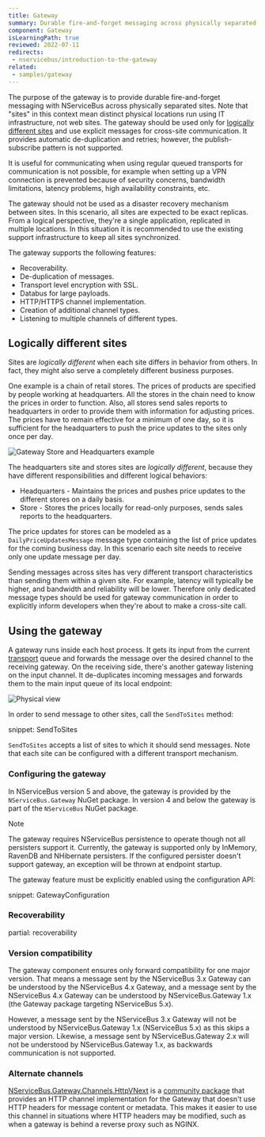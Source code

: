 ```yaml
---
title: Gateway
summary: Durable fire-and-forget messaging across physically separated IT infrastructure
component: Gateway
isLearningPath: true
reviewed: 2022-07-11
redirects:
 - nservicebus/introduction-to-the-gateway
related:
 - samples/gateway
---
```


The purpose of the gateway is to provide durable fire-and-forget messaging with NServiceBus across physically separated sites. Note that "sites" in this context mean distinct physical locations run using IT infrastructure, not web sites. The gateway should be used only for [logically different sites](#logically-different-sites) and use explicit messages for cross-site communication. It provides automatic de-duplication and retries; however, the publish-subscribe pattern is not supported.

It is useful for communicating when using regular queued transports for communication is not possible, for example when setting up a VPN connection is prevented because of security concerns, bandwidth limitations, latency problems, high availability constraints, etc.

The gateway should not be used as a disaster recovery mechanism between sites. In this scenario, all sites are expected to be exact replicas. From a logical perspective, they're a single application, replicated in multiple locations. In this situation it is recommended to use the existing support infrastructure to keep all sites synchronized.

The gateway supports the following features:

 * Recoverability.
 * De-duplication of messages.
 * Transport level encryption with SSL.
 * Databus for large payloads.
 * HTTP/HTTPS channel implementation.
 * Creation of additional channel types.
 * Listening to multiple channels of different types.


## Logically different sites

Sites are _logically different_ when each site differs in behavior from others. In fact, they might also serve a completely different business purposes.

One example is a chain of retail stores. The prices of products are specified by people working at headquarters. All the stores in the chain need to know the prices in order to function. Also, all stores send sales reports to headquarters in order to provide them with information for adjusting prices. The prices have to remain effective for a minimum of one day, so it is sufficient for the headquarters to push the price updates to the sites only once per day.

![Gateway Store and Headquarters example](store-to-headquarters-pricing-and-sales.png "Logical view")

The headquarters site and stores sites are _logically different_, because they have different responsibilities and different logical behaviors:

 * Headquarters - Maintains the prices and pushes price updates to the different stores on a daily basis.
 * Store - Stores the prices locally for read-only purposes, sends sales reports to the headquarters.

The price updates for stores can be modeled as a `DailyPriceUpdatesMessage` message type containing the list of price updates for the coming business day. In this scenario each site needs to receive only one update message per day.

Sending messages across sites has very different transport characteristics than sending them within a given site. For example, latency will typically be higher, and bandwidth and reliability will be lower. Therefore only dedicated message types should be used for gateway communication in order to explicitly inform developers when they're about to make a cross-site call.


## Using the gateway

A gateway runs inside each host process. It gets its input from the current [transport](/transports/) queue and forwards the message over the desired channel to the receiving gateway. On the receiving side, there's another gateway listening on the input channel. It de-duplicates incoming messages and forwards them to the main input queue of its local endpoint:

![](gateway-headquarter-to-site-a.png "Physical view")

In order to send message to other sites, call the `SendToSites` method:

snippet: SendToSites

`SendToSites` accepts a list of sites to which it should send messages. Note that each site can be configured with a different transport mechanism.


### Configuring the gateway

In NServiceBus version 5 and above, the gateway is provided by the `NServiceBus.Gateway` NuGet package. In version 4 and below the gateway is part of the `NServiceBus` NuGet package.

> [!NOTE]
> The gateway requires NServiceBus persistence to operate though not all persisters support it. Currently, the gateway is supported only by InMemory, RavenDB and NHibernate persisters. If the configured persister doesn't support gateway, an exception will be thrown at endpoint startup.

The gateway feature must be explicitly enabled using the configuration API:

snippet: GatewayConfiguration


### Recoverability

partial: recoverability


### Version compatibility

The gateway component ensures only forward compatibility for one major version. That means a message sent by the NServiceBus 3.x Gateway can be understood by the NServiceBus 4.x Gateway, and a message sent by the NServiceBus 4.x Gateway can be understood by NServiceBus.Gateway 1.x (the Gateway package targeting NServiceBus 5.x).

However, a message sent by the NServiceBus 3.x Gateway will not be understood by NServiceBus.Gateway 1.x (NServiceBus 5.x) as this skips a major version. Likewise, a message sent by NServiceBus.Gateway 2.x will not be understood by NServiceBus.Gateway 1.x, as backwards communication is not supported.

### Alternate channels

[NServiceBus.Gateway.Channels.HttpVNext](https://github.com/welshdave/NServiceBus.Gateway.Channels.HttpVNext) is a [community package](/nservicebus/community/) that provides an HTTP channel implementation for the Gateway that doesn't use HTTP headers for message content or metadata. This makes it easier to use this channel in situations where HTTP headers may be modified, such as when a gateway is behind a reverse proxy such as NGINX.